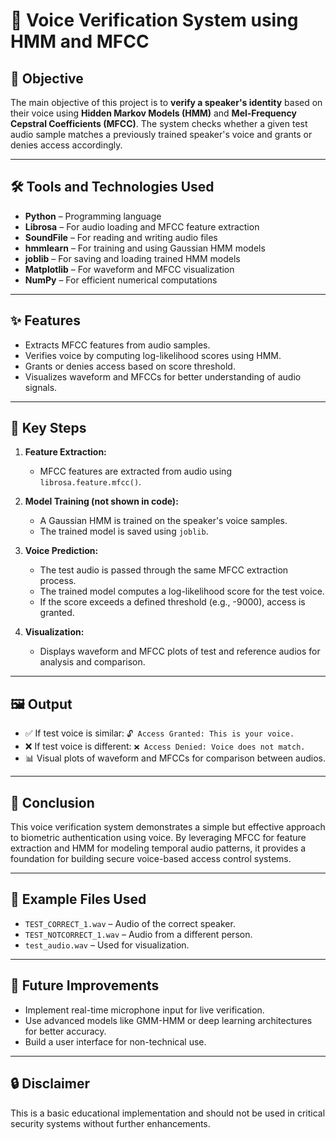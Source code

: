 # 🎤 Voice Verification System using HMM and MFCC

## 📌 Objective
The main objective of this project is to **verify a speaker's identity** based on their voice using **Hidden Markov Models (HMM)** and **Mel-Frequency Cepstral Coefficients (MFCC)**. The system checks whether a given test audio sample matches a previously trained speaker's voice and grants or denies access accordingly.

---

## 🛠️ Tools and Technologies Used

- **Python** – Programming language
- **Librosa** – For audio loading and MFCC feature extraction
- **SoundFile** – For reading and writing audio files
- **hmmlearn** – For training and using Gaussian HMM models
- **joblib** – For saving and loading trained HMM models
- **Matplotlib** – For waveform and MFCC visualization
- **NumPy** – For efficient numerical computations

---

## ✨ Features

- Extracts MFCC features from audio samples.
- Verifies voice by computing log-likelihood scores using HMM.
- Grants or denies access based on score threshold.
- Visualizes waveform and MFCCs for better understanding of audio signals.

---

## 🧩 Key Steps

1. **Feature Extraction:**
   - MFCC features are extracted from audio using `librosa.feature.mfcc()`.

2. **Model Training (not shown in code):**
   - A Gaussian HMM is trained on the speaker's voice samples.
   - The trained model is saved using `joblib`.

3. **Voice Prediction:**
   - The test audio is passed through the same MFCC extraction process.
   - The trained model computes a log-likelihood score for the test voice.
   - If the score exceeds a defined threshold (e.g., -9000), access is granted.

4. **Visualization:**
   - Displays waveform and MFCC plots of test and reference audios for analysis and comparison.

---

## 🖼️ Output

- ✅ If test voice is similar: `🔓 Access Granted: This is your voice.`
- ❌ If test voice is different: `❌ Access Denied: Voice does not match.`
- 📊 Visual plots of waveform and MFCCs for comparison between audios.

---

## 📌 Conclusion

This voice verification system demonstrates a simple but effective approach to biometric authentication using voice. By leveraging MFCC for feature extraction and HMM for modeling temporal audio patterns, it provides a foundation for building secure voice-based access control systems.

---

## 📁 Example Files Used
- `TEST_CORRECT_1.wav` – Audio of the correct speaker.
- `TEST_NOTCORRECT_1.wav` – Audio from a different person.
- `test_audio.wav` – Used for visualization.

---

## 🚀 Future Improvements
- Implement real-time microphone input for live verification.
- Use advanced models like GMM-HMM or deep learning architectures for better accuracy.
- Build a user interface for non-technical use.

---

## 🔒 Disclaimer
This is a basic educational implementation and should not be used in critical security systems without further enhancements.

